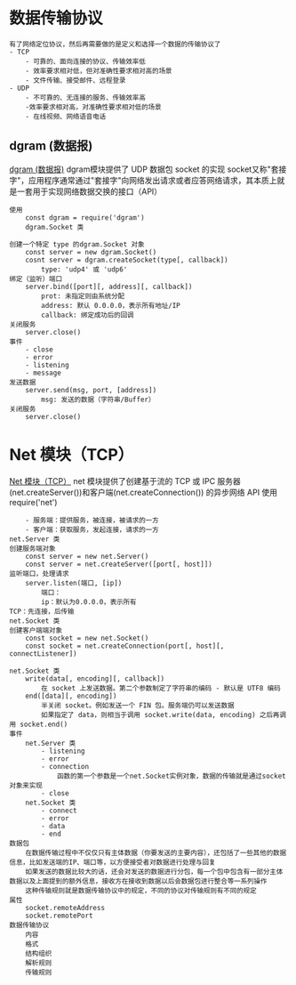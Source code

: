 # 数据传输协议
	有了网络定位协议，然后再需要做的是定义和选择一个数据的传输协议了
	- TCP
		- 可靠的、面向连接的协议、传输效率低
		- 效率要求相对低，但对准确性要求相对高的场景
		- 文件传输、接受邮件、远程登录
	- UDP
		- 不可靠的、无连接的服务、传输效率高
		-效率要求相对高，对准确性要求相对低的场景
		- 在线视频、网络语音电话

## dgram (数据报)
[dgram (数据报)](http://nodejs.cn/api/dgram.html)
	dgram模块提供了 UDP 数据包 socket 的实现
		socket又称"套接字"，应用程序通常通过"套接字"向网络发出请求或者应答网络请求，其本质上就是一套用于实现网络数据交换的接口（API）
	
	使用
		const dgram = require('dgram')
        dgram.Socket 类

	创建一个特定 type 的dgram.Socket 对象
		const server = new dgram.Socket()
		cosnt server = dgram.createSocket(type[, callback])
			type: 'udp4' 或 'udp6'
    绑定（监听）端口
		server.bind([port][, address][, callback])
			prot: 未指定则由系统分配
			address: 默认 0.0.0.0，表示所有地址/IP
			callback: 绑定成功后的回调
	关闭服务
		server.close()
    事件
		- close
		- error
		- listening
		- message
    发送数据
		server.send(msg, port, [address])
			msg: 发送的数据（字符串/Buffer）
	关闭服务
		server.close()

# Net 模块（TCP）
[Net 模块（TCP）](http://nodejs.cn/api/net.html)
	net 模块提供了创建基于流的 TCP 或 IPC 服务器(net.createServer())和客户端(net.createConnection()) 的异步网络 API
	使用
		require('net')
	
		- 服务端：提供服务，被连接，被请求的一方
		- 客户端：获取服务，发起连接，请求的一方
    net.Server 类
	创建服务端对象
		const server = new net.Server()
		const server = net.createServer([port[, host]])
	监听端口，处理请求
		server.listen(端口, [ip])
			端口：
			ip：默认为0.0.0.0，表示所有
    TCP：先连接，后传输
	net.Socket 类
	创建客户端端对象
		const socket = new net.Socket()
		const socket = net.createConnection(port[, host][, connectListener])

    net.Socket 类
		write(data[, encoding][, callback])
			在 socket 上发送数据。第二个参数制定了字符串的编码 - 默认是 UTF8 编码
		end([data][, encoding])
			半关闭 socket。例如发送一个 FIN 包。服务端仍可以发送数据
			如果指定了 data，则相当于调用 socket.write(data, encoding) 之后再调用 socket.end()
    事件
		net.Server 类
			- listening
			- error
			- connection
				函数的第一个参数是一个net.Socket实例对象，数据的传输就是通过socket对象来实现
			- close
		net.Socket 类
			- connect
			- error
			- data
			- end
    数据包
		在数据传输过程中不仅仅只有主体数据（你要发送的主要内容），还包括了一些其他的数据信息，比如发送端的IP、端口等，以方便接受者对数据进行处理与回复
		如果发送的数据比较大的话，还会对发送的数据进行分包，每一个包中包含有一部分主体数据以及上面提到的额外信息，接收方在接收到数据以后会数据包进行整合等一系列操作
		这种传输规则就是数据传输协议中的规定，不同的协议对传输规则有不同的规定
    属性
		socket.remoteAddress
		socket.remotePort
    数据传输协议
		内容
		格式
		结构组织
		解析规则
		传输规则


        


		
    
